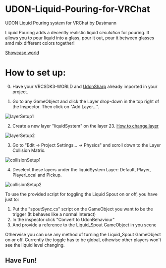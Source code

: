 # UDON-Liquid-Pouring-for-VRChat
UDON Liquid Pouring system for VRChat by Dastmann

Liquid Pouring adds a decently realistic liquid *simulation* for pouring.
It allows you to pour liquid into a glass, pour it out, pour it between glasses amd mix different colors together!

[Showcase world](https://vrchat.com/home/launch?worldId=wrld_c578d49b-c7c1-4424-8e77-fff182f13c6e)


# How to set up:

0. Have your VRCSDK3-WORLD and [UdonSharp](https://github.com/MerlinVR/UdonSharp) already imported in your project. 

1. Go to any GameObject and click the Layer drop-down in the top right of the Inspector. Then click on "Add Layer...".

![layerSetup1](https://user-images.githubusercontent.com/81592952/118041402-09aee580-b373-11eb-886b-40dcb1cfc6a0.png)

2. Create a new layer "liquidSystem" on the layer 23. [How to change layer](LayerChange.md)

![layerSetup2](https://user-images.githubusercontent.com/81592952/118041703-66aa9b80-b373-11eb-90b5-39623f7ab5ec.png)

3. Go to "Edit -> Project Settings... -> Physics" and scroll down to the Layer Collision Matrix.

![collisionSetup1](https://user-images.githubusercontent.com/81592952/118041951-be490700-b373-11eb-996e-283555eb41f3.png)

4. Deselect these layers under the liquidSystem Layer: Default, Player, PlayerLocal and Pickup.

![collisionSetup2](https://user-images.githubusercontent.com/81592952/118042124-f8b2a400-b373-11eb-86eb-13188a432461.png)


To use the provided script for toggling the Liquid Spout on or off, you have just to:
1. Put the "spoutSync.cs" script on the GameObject you want to be the trigger (It behaves like a normal Interact)
2. In the inspector click "Convert to UdonBehaviour"
3. And provide a reference to the Liquid_Spout GameObject in you scene

Otherwise you can use any method of turning the Liquid_Spout GameObject on or off.
Currently the toggle has to be global, othewise other players won't see the liquid level changing.


## **Have Fun!**
